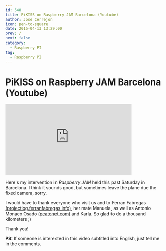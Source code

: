```yaml
---
id: 548
title: PiKISS on Raspberry JAM Barcelona (Youtube)
author: Jose Cerrejon
icon: pen-to-square
date: 2015-04-13 13:29:00
prev: /
next: false
category:
  - Raspberry PI
tag:
  - Raspberry PI
---
```


# PiKISS on Raspberry JAM Barcelona (Youtube)

<iframe width="400" height="225" src="https://www.youtube.com/embed/4kvtEEPFasY?rel=0&amp;showinfo=0" frameborder="0" allowfullscreen></iframe>

Here's my intervention in *Raspberry JAM* held this past Saturday in Barcelona. I think it sounds good, but sometimes leave the plane due the fixed camera, sorry.

I would have to thank everyone who visit us and to Ferran Fabregas [(projectlog.ferranfabregas.info)](http://projectlog.ferranfabregas.info), her mate Manuela, as well as Antonio Monaco Osado [(peatonet.com)](http://peatonet.com) and Karla. So glad to do a thousand kilometers ;)

Thank you!

**PS:** If someone is interested in this video subtitled into English, just tell me in the comments.